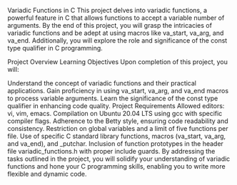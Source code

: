 Variadic Functions in C
This project delves into variadic functions, a powerful feature in C that allows functions to accept a variable number of arguments. By the end of this project, you will grasp the intricacies of variadic functions and be adept at using macros like va_start, va_arg, and va_end. Additionally, you will explore the role and significance of the const type qualifier in C programming.

Project Overview
Learning Objectives
Upon completion of this project, you will:

Understand the concept of variadic functions and their practical applications.
Gain proficiency in using va_start, va_arg, and va_end macros to process variable arguments.
Learn the significance of the const type qualifier in enhancing code quality.
Project Requirements
Allowed editors: vi, vim, emacs.
Compilation on Ubuntu 20.04 LTS using gcc with specific compiler flags.
Adherence to the Betty style, ensuring code readability and consistency.
Restriction on global variables and a limit of five functions per file.
Use of specific C standard library functions, macros (va_start, va_arg, and va_end), and _putchar.
Inclusion of function prototypes in the header file variadic_functions.h with proper include guards.
By addressing the tasks outlined in the project, you will solidify your understanding of variadic functions and hone your C programming skills, enabling you to write more flexible and dynamic code.





